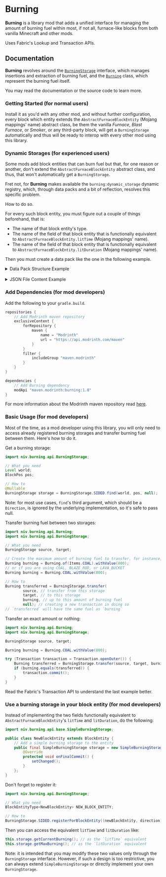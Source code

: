 # Burning

**Burning** is a library mod that adds a unified interface for managing the amount of burning fuel within most, if not all, furnace-like blocks from both vanilla Minecraft and other mods.

Uses Fabric's Lookup and Transaction APIs.

## Documentation

**Burning** revolves around the [`BurningStorage`](src/main/java/niv/burning/api/BurningStorage.java) interface, which manages insertions and extraction of burning fuel, and the [`Burning`](src/main/java/niv/burning/api/Burning.java) class, which represent the burning fuel itself.

You may read the documentation or the source code to learn more.

### Getting Started (for normal users)

Install it as you'd with any other mod, and without further configuration,  every block which entity extends the `AbstractFurnaceBlockEntity` (Mojang mappings' name) abstract class, be them the vanilla _Furnace_, _Blast Furnace_, or _Smoker_, or any third-party block, will get a `BurningStorage` automatically and thus will be ready to interop with every other mod using this library.

### Dynamic Storages (for experienced users)

Some mods add block entities that can burn fuel but that, for one reason or another, don't extend the `AbstractFurnaceBlockEntity` abstract class, and thus, that won't automatically get a `BurningStorage`.

Fret not, for **Burning** makes available the `burning:dynamic_storage` dynamic registry, which, through data packs and a bit of reflection, resolves this specific problem.

How to do so.

For every such block entity, you must figure out a couple of things beforehand, that is:
* The name of that block entity's type.
* The name of the field of that block entity that is functionally equivalent to `AbstractFurnaceBlockEntity.litTime` (Mojang mappings' name).
* The name of the field of that block entity that is functionally equivalent to `AbstractFurnaceBlockEntity.litDuration` (Mojang mappings' name).

Then you must create a data pack like the one in the following example.

<details>
<summary>Data Pack Structure Example</summary>

```tree
<datapack_name>.zip
├── data
│   └── <datapack_name>
│       └── burning
│           └── dynamic_storage
│               └── <block_entity_type_1>.json
│               └── <block_entity_type_2>.json
│               └── ...
├── pack.mcmeta
└── pack.png (optional)
```

</details>

</br>

<details>
<summary>JSON File Content Example</summary>

```json
{
    // The name of that block entity's type
    "type": "example_mod:custom_furnace_entity_type",
    // The name of the field of that block entity that is functionally equivalent to `litTime`
    "lit_time": "burnTime",
    // The name of the field of that block entity that is functionally equivalent to `litDuration`
    "lit_duration": "fuelTime"
}
```

</details>

### Add Dependencies (for mod developers)

Add the following to your `gradle.build`.

```gradle
repositories {
    // Add Modrinth maven repository
    exclusiveContent {
        forRepository {
            maven {
                name = "Modrinth"
                url = "https://api.modrinth.com/maven"
            }
        }
        filter {
            includeGroup "maven.modrinth"
        }
    }
}

dependencies {
    // Add Burning dependency
    modApi "maven.modrinth:burning:1.0"
}
```

For more information about the Modrinth maven repository read [here](https://support.modrinth.com/en/articles/8801191-modrinth-maven).

### Basic Usage (for mod developers)

Most of the time, as a mod developer using this library, you will only need to access already registered burning storages and transfer burning fuel between them. Here's how to do it.

Get a burning storage:

```java
import niv.burning.api.BurningStorage;

// What you need
Level world;
BlockPos pos;

// How to
@Nullable
BurningStorage storage = BurningStorage.SIDED.find(world, pos, null);
```

Note: for most use cases, `find`'s third argument, which should be a `Direction`, is ignored by the underlying implementation, so it's safe to pass null.

Transfer burning fuel between two storages:

```java
import niv.burning.api.Burning;
import niv.burning.api.BurningStorage;

// What you need
BurningStorage source, target;

// Create the maximum amount of burning fuel to transfer, for instance, half a COAL worth of burning fuel
Burning burning = Burning.of(Items.COAL).withValue(800);
// or if you are using COAL, BLAZE_ROD, or LAVA_BUCKET
Burning burning = Burning.COAL.withValue(800);

// How to
Burning transferred = BurningStorage.transfer(
        source, // transfer from this storage
        target, // to this storage
        burning, // up to this amount of burning fuel
        null); // creating a new transaction in doing so
// `transferred` will have the same fuel as `burning`
```

Transfer an exact amount or nothing:

```java
import niv.burning.api.Burning;
import niv.burning.api.BurningStorage;

BurningStorage source, target;

Burning burning = Burning.COAL.withValue(800);

try (Transaction transaction = Transaction.openOuter()) {
    Burning transferred = BurningStorage.transfer(source, target, burning, transaction);
    if (burning.equals(transferred)) {
        transaction.commit();
    }
}
```

Read the Fabric's Transaction API to understand the last example better.

### Use a burning storage in your block entity (for mod developers)

Instead of implementing the two fields functionally equivalent to `AbstractFurnaceBlockEntity`'s `litTime` and `litDuration`, do the following:

```java
import niv.burning.api.base.SimpleBurningStorage;

public class NewBlockEntity extends BlockEntity {
    // Add a simple burning storage to the entity
    public final SimpleBurningStorage storage = new SimpleBurningStorage() {
        @Override
        protected void onFinalCommit() {
            setChanged();
        }
    };
}
```

Don't forget to register it:

```java
import niv.burning.api.BurningStorage;

// What you need
BlockEntityType<NewBlockEntity> NEW_BLOCK_ENTITY;

// How to
BurningStorage.SIDED.registerForBlockEntity((newBlockEntity, direction) -> newBlockEntity.storage, NEW_BLOCK_ENTITY);
```

Then you can access the equivalent `litTime` and `litDuration` like:

```java
this.storage.getCurrentBurning(); // as the `litTime` equivalent
this.storage.getMaxBurning(); // as the `litDuration` equivalent
```

Note: it is intended that you may modify these two values only through the `BurningStorage` interface. However, if such a design is too restrictive, you can always extend `SimpleBurningStorage` or directly implement your own `BurningStorage`.
